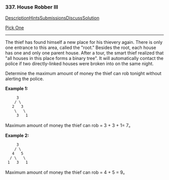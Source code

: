### 337. House Robber III

[Description](https://leetcode.com/problems/house-robber-iii/description/)[Hints](https://leetcode.com/problems/house-robber-iii/hints/)[Submissions](https://leetcode.com/problems/house-robber-iii/submissions/)[Discuss](https://leetcode.com/problems/house-robber-iii/discuss/)[Solution](https://leetcode.com/problems/house-robber-iii/solution/)

[Pick One](https://leetcode.com/problems/random-one-question/)

------

The thief has found himself a new place for his thievery again. There is only one entrance to this area, called the "root." Besides the root, each house has one and only one parent house. After a tour, the smart thief realized that "all houses in this place forms a binary tree". It will automatically contact the police if two directly-linked houses were broken into on the same night.

Determine the maximum amount of money the thief can rob tonight without alerting the police.

**Example 1:**

```
     3
    / \
   2   3
    \   \ 
     3   1
```

Maximum amount of money the thief can rob = 3 + 3 + 1= 7。

**Example 2:**

```
     3
    / \
   4   5
  / \   \ 
 1   3   1
```

 Maximum amount of money the thief can rob = 4 + 5 = 9。



